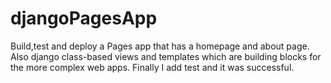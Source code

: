 # djangoPagesApp
Build,test and deploy a Pages app that has a homepage and about page.
Also django class-based views and templates which are building blocks for the more complex web apps.
Finally I add test and it was successful.
